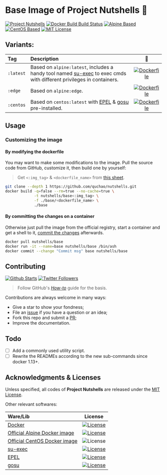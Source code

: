 # Base Image of Project Nutshells 🌰

[![Project Nutshells](https://img.shields.io/badge/Project-_Nutshells_🌰-orange.svg?maxAge=2592000)](https://github.com/quchao/nutshells/) [![Docker Build Build Status](https://img.shields.io/docker/build/nutshells/base.svg?maxAge=3600&label=Build%20Status)](https://hub.docker.com/r/nutshells/base/) [![Alpine Based](https://img.shields.io/badge/Alpine-3.6-0D597F.svg?maxAge=2592000)](https://alpinelinux.org/) [![CentOS Based](https://img.shields.io/badge/CentOS-7.3-932279.svg?maxAge=2592000)](https://www.centos.org/) [![MIT License](https://img.shields.io/github/license/quchao/nutshells.svg?maxAge=2592000&label=License)](https://github.com/quchao/nutshells/blob/master/LICENSE/)


## Variants:

| Tag | Description | 🐳 |
|:-- |:-- |:--:|
| `:latest` | Based on `alpine:latest`, includes a handy tool named [su-exec](https://github.com/ncopa/su-exec/) to exec cmds with different privileges in containers. | [![Dockerfile](https://img.shields.io/badge/Dockerfile-latest-22B8EB.svg?style=flat-square&maxAge=2592000)](https://github.com/QuChao/nutshells/blob/master/base/Dockerfile/) |
| `:edge` | Based on `alpine:edge`. | [![Dockerfile](https://img.shields.io/badge/Dockerfile-edge-22B8EB.svg?style=flat-square&maxAge=2592000)](https://github.com/QuChao/nutshells/blob/master/base/Dockerfile-edge/) |
| `:centos` | Based on `centos:latest` with [EPEL](https://fedoraproject.org/wiki/EPEL) & [gosu](https://github.com/tianon/gosu/) pre-installed. | [![Dockerfile](https://img.shields.io/badge/Dockerfile-centos-22B8EB.svg?style=flat-square&maxAge=2592000)](https://github.com/QuChao/nutshells/blob/master/base/Dockerfile-centos/) |


## Usage

### Customizing the image

#### By modifying the dockerfile

You may want to make some modifications to the image.
Pull the source code from GitHub, customize it, then build one by yourself:

> Get `<:img_tag>` & `<dockerfile_name>` from [this sheet](#variants).

``` bash
git clone --depth 1 https://github.com/quchao/nutshells.git
docker build -q=false --rm=true --no-cache=true \
             -t nutshells/base<:img_tag> \
             -f ./base/<dockerfile_name> \
             ./base
```

#### By committing the changes on a container

Otherwise just pull the image from the official registry, start a container and get a shell to it, [commit the changes](https://docs.docker.com/engine/reference/commandline/commit/) afterwards.

``` bash
docker pull nutshells/base
docker run -it --name=base nutshells/base /bin/ash
docker commit --change "Commit msg" base nutshells/base
```


## Contributing

[![Github Starts](https://img.shields.io/github/stars/quchao/nutshells.svg?style=social&label=Star&maxAge=3600)](https://github.com/quchao/nutshells/) [![Twitter Followers](https://img.shields.io/twitter/follow/chappell.svg?style=social&label=Follow&maxAge=3600)](https://twitter.com/chappell/)

> Follow GitHub's [*How-to*](https://opensource.guide/how-to-contribute/) guide for the basis.

Contributions are always welcome in many ways:

- Give a star to show your fondness;
- File an [issue](https://github.com/quchao/nutshells/issues) if you have a question or an idea;
- Fork this repo and submit a [PR](https://github.com/quchao/nutshells/pulls);
- Improve the documentation.


## Todo

- [ ] Add a commonly used utility script.
- [ ] Rewrite the READMEs according to the new sub-commands since docker 1.13+.

## Acknowledgments & Licenses

Unless specified, all codes of **Project Nutshells** are released under the [MIT License](https://github.com/quchao/nutshells/blob/master/LICENSE).

Other relevant softwares:

| Ware/Lib | License |
|:-- |:--:|
| [Docker](https://www.docker.com/) | [![License](https://img.shields.io/github/license/moby/moby.svg?maxAge=2592000&label=License)](https://github.com/moby/moby/blob/master/LICENSE/) |
| [Official Alpine Docker image](https://github.com/gliderlabs/docker-alpine) | [![License](https://img.shields.io/github/license/gliderlabs/docker-alpine.svg?maxAge=2592000&label=License)](https://github.com/gliderlabs/docker-alpine/blob/master/LICENSE/) |
| [Official CentOS Docker image](https://github.com/CentOS/sig-cloud-instance-images) | ![License](https://img.shields.io/badge/License-GNU_General_Public_License_v2.0-blue.svg?maxAge=2592000) |
| [su-exec](https://github.com/ncopa/su-exec/) | [![License](https://img.shields.io/github/license/ncopa/su-exec.svg?maxAge=2592000&label=License)](https://github.com/ncopa/su-exec/blob/master/LICENSE) |
| [EPEL](https://fedoraproject.org/wiki/EPEL) | [![License](https://img.shields.io/badge/License-Various-blue.svg?maxAge=2592000)](https://fedoraproject.org/wiki/Licensing:Main?rd=Licensing) |
| [gosu](https://github.com/tianon/gosu/) | [![License](https://img.shields.io/github/license/tianon/gosu.svg?maxAge=2592000&label=License)](https://github.com/tianon/gosu/blob/master/LICENSE/) |

